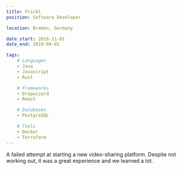 ```yaml
---
title: Frickl
position: Software Developer

location: Bremen, Germany

date_start: 2018-11-01
date_end: 2019-04-01

tags:
    # Languages
    - Java
    - Javascript
    - Rust

    # Frameworks
    - Dropwizard
    - React

    # Databases
    - PostgreSQL

    # Tools
    - Docker
    - Terraform
---
```

A failed attempt at starting a new video-sharing platform. Despite not working out, it was a great experience and we learned a lot.


